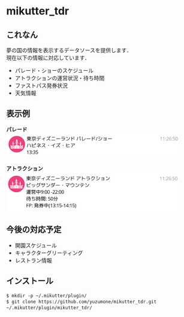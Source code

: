 # mikutter_tdr
## これなん
夢の国の情報を表示するデータソースを提供します．  
現在以下の情報に対応しています．
- パレード・ショーのスケジュール
- アトラクションの運営状況・待ち時間
- ファストパス発券状況
- 天気情報

## 表示例
**パレード**  
![parade](./screenshot/parade.png)

**アトラクション**  
![attraction](./screenshot/attraction.png)

## 今後の対応予定
- 開園スケジュール
- キャラクターグリーティング
- レストラン情報

## インストール
```shell
$ mkdir -p ~/.mikutter/plugin/
$ git clone https://github.com/yuzumone/mikutter_tdr.git ~/.mikutter/plugin/mikutter_tdr/
```
